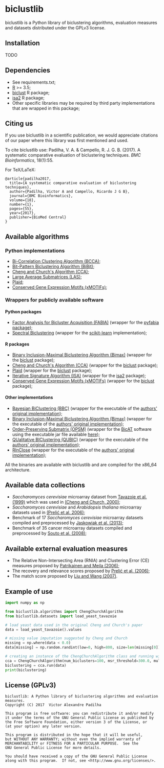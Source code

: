 # biclustlib

biclustlib is a Python library of biclustering algorithms, evaluation measures and datasets distributed under the GPLv3 license.

## Installation

TODO

## Dependencies

* See requirements.txt;
* [R](https://www.r-project.org/) >= 3.5;
* [biclust](https://cran.r-project.org/web/packages/biclust/index.html) R package;
* [isa2](https://cran.r-project.org/web/packages/isa2/index.html) R package;
* Other specific libraries may be required by third party implementations that are wrapped in this package;

## Citing us
If you use biclustlib in a scientific publication, we would appreciate citations of our paper where this library was first mentioned and used.

To cite biclustlib use: Padilha, V. A. & Campello, R. J. G. B. (2017). A systematic comparative evaluation of biclustering techniques. *BMC Bioinformatics*, 18(1):55.

For TeX/LaTeX:

    @article{padilha2017,
      title={A systematic comparative evaluation of biclustering techniques},
      author={Padilha, Victor A and Campello, Ricardo J G B},
      journal={BMC Bioinformatics},
      volume={18},
      number={1},
      pages={55},
      year={2017},
      publisher={BioMed Central}
    }

## Available algorithms

### Python implementations

* [Bi-Correlation Clustering Algorithm (BCCA)](https://academic.oup.com/bioinformatics/article/25/21/2795/227776/Bi-correlation-clustering-algorithm-for);
* [Bit-Pattern Biclustering Algorithm (BiBit)](https://academic.oup.com/bioinformatics/article/27/19/2738/231788/A-biclustering-algorithm-for-extracting-bit);
* [Cheng and Church's Algorithm (CCA)](https://www.researchgate.net/profile/George_Church/publication/2329589_Biclustering_of_Expression_Data/links/550c04030cf2063799394f5e.pdf);
* [Large Average Submatrices (LAS)](http://www.jstor.org/stable/30242874?seq=1#page_scan_tab_contents);
* [Plaid](http://www.sciencedirect.com/science/article/pii/S0167947304000295);
* [Conserved Gene Expression Motifs (xMOTIFs)](https://books.google.com.br/books?hl=pt-BR&lr=&id=5_fRL7rSSX0C&oi=fnd&pg=PA77&dq=extracting+conserved+gene+expression+motifs&ots=I7pzAch3Oq&sig=3BfxcMpfy4lHyD74xBCoSK-PhFo#v=onepage&q&f=false);

### Wrappers for publicly available software

#### Python packages

* [Factor Analysis for Bicluster Acquisition (FABIA)](https://academic.oup.com/bioinformatics/article/26/12/1520/287036/FABIA-factor-analysis-for-bicluster-acquisition) (wrapper for the [pyfabia package](https://github.com/bioinf-jku/pyfabia));
* [Spectral Biclustering](http://genome.cshlp.org/content/13/4/703.short) (wrapper for the [scikit-learn](http://scikit-learn.org/stable/modules/generated/sklearn.cluster.bicluster.SpectralBiclustering.html) implementation);

#### R packages

* [Binary Inclusion-Maximal Biclustering Algorithm (Bimax)](https://academic.oup.com/bioinformatics/article/22/9/1122/200492/A-systematic-comparison-and-evaluation-of) (wrapper for the [biclust](https://cran.r-project.org/web/packages/biclust/index.html) package);
* [Cheng and Church's Algorithm (CCA)](https://www.researchgate.net/profile/George_Church/publication/2329589_Biclustering_of_Expression_Data/links/550c04030cf2063799394f5e.pdf) (wrapper for the [biclust](https://cran.r-project.org/web/packages/biclust/index.html) package);
* [Plaid](http://www.sciencedirect.com/science/article/pii/S0167947304000295) (wrapper for the [biclust](https://cran.r-project.org/web/packages/biclust/index.html) package);
* [Iterative Signature Algorithm (ISA)](https://journals.aps.org/pre/abstract/10.1103/PhysRevE.67.031902) (wrapper for the [isa2](https://cran.r-project.org/web/packages/isa2/index.html) package);
* [Conserved Gene Expression Motifs (xMOTIFs)](https://books.google.com.br/books?hl=pt-BR&lr=&id=5_fRL7rSSX0C&oi=fnd&pg=PA77&dq=extracting+conserved+gene+expression+motifs&ots=I7pzAch3Oq&sig=3BfxcMpfy4lHyD74xBCoSK-PhFo#v=onepage&q&f=false) (wrapper for the [biclust](https://cran.r-project.org/web/packages/biclust/index.html) package);

#### Other implementations
* [Bayesian BiClustering (BBC)](https://bmcgenomics.biomedcentral.com/articles/10.1186/1471-2164-9-S1-S4) (wrapper for the executable of the [authors' original implementation](http://www.people.fas.harvard.edu/~junliu/BBC/));
* [Binary Inclusion-Maximal Biclustering Algorithm (Bimax)](https://academic.oup.com/bioinformatics/article/22/9/1122/200492/A-systematic-comparison-and-evaluation-of) (wrapper for the executable of the [authors' original implementation](http://people.ee.ethz.ch/~sop/bimax/));
* [Order-Preserving Submatrix (OPSM)](http://online.liebertpub.com/doi/abs/10.1089/10665270360688075) (wrapper for the [BicAT](http://people.ee.ethz.ch/~sop/bicat/) software using the executable jar file available [here](http://bmi.osu.edu/hpc/software/OPSM.tar.gz));
* [QUalitative BIClustering (QUBIC)](https://academic.oup.com/nar/article/37/15/e101/2409951/QUBIC-a-qualitative-biclustering-algorithm-for) (wrapper for the executable of the [authors' original implementation](http://csbl.bmb.uga.edu/~maqin/bicluster/));
* [RInClose](https://www.sciencedirect.com/science/article/pii/S0020025516313536) (wrapper for the executable of the [authors' original implementation](https://sourceforge.net/projects/rinclose/));

All the binaries are available with biclustlib and are compiled for the x86_64 architecture.

## Available data collections

* *Saccharomyces cerevisiae* microarray dataset from [Tavazoie et al. (1999)](http://www.alterlab.org/teaching/BIOEN3070/papers/Tavazoie_1999.pdf) which was used in [(Cheng and Church, 2000)](https://www.researchgate.net/profile/George_Church/publication/2329589_Biclustering_of_Expression_Data/links/550c04030cf2063799394f5e.pdf);
* *Saccharomyces cerevisiae* and *Arabidopsis thaliana* microarray datasets used in [(Prelić et al. 2006)](https://academic.oup.com/bioinformatics/article/22/9/1122/200492/A-systematic-comparison-and-evaluation-of);
* Benchmark of 17 *Saccharomyces cerevisiae* microarray datasets compiled and preprocessed by [Jaskowiak et al. (2013)](http://ieeexplore.ieee.org/abstract/document/6461019/);
* Benchmark of 35 cancer microarray datasets compiled and preprocessed by [Souto et al. (2008)](https://bmcbioinformatics.biomedcentral.com/articles/10.1186/1471-2105-9-497);

## Available external evaluation measures

* The Relative Non-Intersecting Area (RNIA) and Clustering Error (CE) measures proposed by [Patrikainen and Meila (2006)](http://ieeexplore.ieee.org/abstract/document/1637417/);
* The recovery and relevance scores proposed by [Prelić et al. (2006)](https://academic.oup.com/bioinformatics/article/22/9/1122/200492/A-systematic-comparison-and-evaluation-of);
* The match score proposed by [Liu and Wang (2007)](https://academic.oup.com/bioinformatics/article/23/1/50/189870).

## Example of use

```python
import numpy as np

from biclustlib.algorithms import ChengChurchAlgorithm
from biclustlib.datasets import load_yeast_tavazoie

# load yeast data used in the original Cheng and Church's paper
data = load_yeast_tavazoie().values

# missing value imputation suggested by Cheng and Church
missing = np.where(data < 0.0)
data[missing] = np.random.randint(low=0, high=800, size=len(missing[0]))

# creating an instance of the ChengChurchAlgorithm class and running with the parameters of the original study
cca = ChengChurchAlgorithm(num_biclusters=100, msr_threshold=300.0, multiple_node_deletion_threshold=1.2)
biclustering = cca.run(data)
print(biclustering)
```

## License (GPLv3)
    biclustlib: A Python library of biclustering algorithms and evaluation measures.
    Copyright (C) 2017  Victor Alexandre Padilha

    This program is free software: you can redistribute it and/or modify
    it under the terms of the GNU General Public License as published by
    the Free Software Foundation, either version 3 of the License, or
    (at your option) any later version.

    This program is distributed in the hope that it will be useful,
    but WITHOUT ANY WARRANTY; without even the implied warranty of
    MERCHANTABILITY or FITNESS FOR A PARTICULAR PURPOSE.  See the
    GNU General Public License for more details.

    You should have received a copy of the GNU General Public License
    along with this program.  If not, see <http://www.gnu.org/licenses/>.
